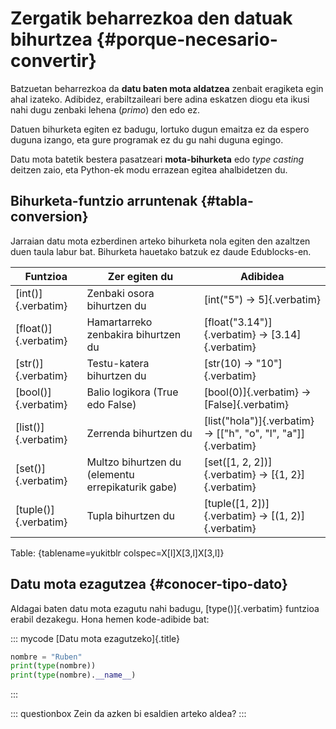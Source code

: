 
# Zergatik beharrezkoa den datuak bihurtzea {#porque-necesario-convertir}

Batzuetan beharrezkoa da **datu baten mota aldatzea** zenbait eragiketa egin ahal izateko. Adibidez, erabiltzaileari bere adina eskatzen diogu eta ikusi nahi dugu zenbaki lehena (*primo*) den edo ez.

Datuen bihurketa egiten ez badugu, lortuko dugun emaitza ez da espero duguna izango, eta gure programak ez du gu nahi duguna egingo.

Datu mota batetik bestera pasatzeari **mota-bihurketa** edo *type casting* deitzen zaio, eta Python-ek modu errazean egitea ahalbidetzen du.

## Bihurketa-funtzio arruntenak {#tabla-conversion}

Jarraian datu mota ezberdinen arteko bihurketa nola egiten den azaltzen duen taula labur bat. Bihurketa hauetako batzuk ez daude Edublocks-en.

| Funtzioa     | Zer egiten du                                   | Adibidea                    |
|--------------|-------------------------------------------------|-----------------------------|
| [int()]{.verbatim}   | Zenbaki osora bihurtzen du   | [int("5") → 5]{.verbatim}   |
| [float()]{.verbatim} | Hamartarreko zenbakira bihurtzen du  | [float("3.14")]{.verbatim} → [3.14]{.verbatim}   |
| [str()]{.verbatim}   | Testu-katera bihurtzen du  | [str(10) → "10"]{.verbatim}  |
| [bool()]{.verbatim}  | Balio logikora (True edo False) | [bool(0)]{.verbatim} → [False]{.verbatim}   |
| [list()]{.verbatim}  | Zerrenda bihurtzen du  | [list("hola")]{.verbatim} → [["h", "o", "l", "a"]]{.verbatim} |
| [set()]{.verbatim}   | Multzo bihurtzen du (elementu errepikaturik gabe)| [set([1, 2, 2])]{.verbatim} → [{1, 2}]{.verbatim} |
| [tuple()]{.verbatim} | Tupla bihurtzen du  | [tuple([1, 2])]{.verbatim} → [(1, 2)]{.verbatim}  |

Table: {tablename=yukitblr colspec=X[l]X[3,l]X[3,l]}


## Datu mota ezagutzea {#conocer-tipo-dato}

Aldagai baten datu mota ezagutu nahi badugu, [type()]{.verbatim} funtzioa erabil dezakegu. Hona hemen kode-adibide bat:

::: mycode
[Datu mota ezagutzeko]{.title}

```python
nombre = "Ruben"
print(type(nombre))
print(type(nombre).__name__)
```
:::

::: questionbox
Zein da azken bi esaldien arteko aldea?
:::


<!-- TODO: Sería interesante hacer un ejemplo de cada tipo, pero de momento paso.
# Conversión a int {#conversion-int}
-->

